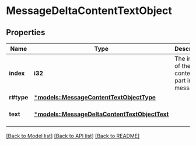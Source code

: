 # MessageDeltaContentTextObject

## Properties
Name | Type | Description | Notes
------------ | ------------- | ------------- | -------------
**index** | **i32** | The index of the content part in the message. | 
**r#type** | [***models::MessageContentTextObjectType**](MessageContentTextObject_type.md) |  | 
**text** | [***models::MessageDeltaContentTextObjectText**](MessageDeltaContentTextObject_text.md) |  | [optional] [default to None]

[[Back to Model list]](../README.md#documentation-for-models) [[Back to API list]](../README.md#documentation-for-api-endpoints) [[Back to README]](../README.md)


